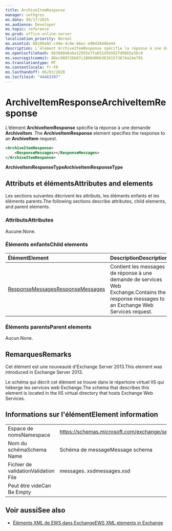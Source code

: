 ```yaml
---
title: ArchiveItemResponse
manager: sethgros
ms.date: 09/17/2015
ms.audience: Developer
ms.topic: reference
ms.prod: office-online-server
localization_priority: Normal
ms.assetid: 68109a92-c49e-4c0e-b6ec-e90d38d4be4d
description: L’élément ArchiveItemResponse spécifie la réponse à une demande ArchiveItem.
ms.openlocfilehash: 86360846a9a12955e7fa651d5b5027d90b5e56c0
ms.sourcegitcommit: 88ec988f2bb67c1866d06b361615f3674a24e795
ms.translationtype: MT
ms.contentlocale: fr-FR
ms.lasthandoff: 06/03/2020
ms.locfileid: "44463397"
---
```

# <a name="archiveitemresponse"></a><span data-ttu-id="cc9e9-103">ArchiveItemResponse</span><span class="sxs-lookup"><span data-stu-id="cc9e9-103">ArchiveItemResponse</span></span>

<span data-ttu-id="cc9e9-104">L’élément **ArchiveItemResponse** spécifie la réponse à une demande **ArchiveItem** .</span><span class="sxs-lookup"><span data-stu-id="cc9e9-104">The **ArchiveItemResponse** element specifies the response to an **ArchiveItem** request.</span></span> 
  
```XML
<ArchiveItemResponse>
    <ResponseMessages></ResponseMessages>
</ArchiveItemResponse>
```

 <span data-ttu-id="cc9e9-105">**ArchiveItemResponseType**</span><span class="sxs-lookup"><span data-stu-id="cc9e9-105">**ArchiveItemResponseType**</span></span>
## <a name="attributes-and-elements"></a><span data-ttu-id="cc9e9-106">Attributs et éléments</span><span class="sxs-lookup"><span data-stu-id="cc9e9-106">Attributes and elements</span></span>

<span data-ttu-id="cc9e9-107">Les sections suivantes décrivent les attributs, les éléments enfants et les éléments parents.</span><span class="sxs-lookup"><span data-stu-id="cc9e9-107">The following sections describe attributes, child elements, and parent elements.</span></span>
  
### <a name="attributes"></a><span data-ttu-id="cc9e9-108">Attributs</span><span class="sxs-lookup"><span data-stu-id="cc9e9-108">Attributes</span></span>

<span data-ttu-id="cc9e9-109">Aucune.</span><span class="sxs-lookup"><span data-stu-id="cc9e9-109">None.</span></span>
  
### <a name="child-elements"></a><span data-ttu-id="cc9e9-110">Éléments enfants</span><span class="sxs-lookup"><span data-stu-id="cc9e9-110">Child elements</span></span>

|<span data-ttu-id="cc9e9-111">**Élément**</span><span class="sxs-lookup"><span data-stu-id="cc9e9-111">**Element**</span></span>|<span data-ttu-id="cc9e9-112">**Description**</span><span class="sxs-lookup"><span data-stu-id="cc9e9-112">**Description**</span></span>|
|:-----|:-----|
|[<span data-ttu-id="cc9e9-113">ResponseMessages</span><span class="sxs-lookup"><span data-stu-id="cc9e9-113">ResponseMessages</span></span>](responsemessages.md) <br/> |<span data-ttu-id="cc9e9-114">Contient les messages de réponse à une demande de services Web Exchange.</span><span class="sxs-lookup"><span data-stu-id="cc9e9-114">Contains the response messages to an Exchange Web Services request.</span></span>  <br/> |
   
### <a name="parent-elements"></a><span data-ttu-id="cc9e9-115">Éléments parents</span><span class="sxs-lookup"><span data-stu-id="cc9e9-115">Parent elements</span></span>

<span data-ttu-id="cc9e9-116">Aucun.</span><span class="sxs-lookup"><span data-stu-id="cc9e9-116">None.</span></span>
  
## <a name="remarks"></a><span data-ttu-id="cc9e9-117">Remarques</span><span class="sxs-lookup"><span data-stu-id="cc9e9-117">Remarks</span></span>

<span data-ttu-id="cc9e9-118">Cet élément est une nouveauté d'Exchange Server 2013.</span><span class="sxs-lookup"><span data-stu-id="cc9e9-118">This element was introduced in Exchange Server 2013.</span></span>
  
<span data-ttu-id="cc9e9-119">Le schéma qui décrit cet élément se trouve dans le répertoire virtuel IIS qui héberge les services web Exchange.</span><span class="sxs-lookup"><span data-stu-id="cc9e9-119">The schema that describes this element is located in the IIS virtual directory that hosts Exchange Web Services.</span></span>
  
## <a name="element-information"></a><span data-ttu-id="cc9e9-120">Informations sur l'élément</span><span class="sxs-lookup"><span data-stu-id="cc9e9-120">Element information</span></span>

|||
|:-----|:-----|
|<span data-ttu-id="cc9e9-121">Espace de noms</span><span class="sxs-lookup"><span data-stu-id="cc9e9-121">Namespace</span></span>  <br/> |https://schemas.microsoft.com/exchange/services/2006/messages  <br/> |
|<span data-ttu-id="cc9e9-122">Nom du schéma</span><span class="sxs-lookup"><span data-stu-id="cc9e9-122">Schema Name</span></span>  <br/> |<span data-ttu-id="cc9e9-123">Schéma de message</span><span class="sxs-lookup"><span data-stu-id="cc9e9-123">Message schema</span></span>  <br/> |
|<span data-ttu-id="cc9e9-124">Fichier de validation</span><span class="sxs-lookup"><span data-stu-id="cc9e9-124">Validation File</span></span>  <br/> |<span data-ttu-id="cc9e9-125">messages. xsd</span><span class="sxs-lookup"><span data-stu-id="cc9e9-125">messages.xsd</span></span>  <br/> |
|<span data-ttu-id="cc9e9-126">Peut être vide</span><span class="sxs-lookup"><span data-stu-id="cc9e9-126">Can Be Empty</span></span>  <br/> ||
   
## <a name="see-also"></a><span data-ttu-id="cc9e9-127">Voir aussi</span><span class="sxs-lookup"><span data-stu-id="cc9e9-127">See also</span></span>

- [<span data-ttu-id="cc9e9-128">Éléments XML de EWS dans Exchange</span><span class="sxs-lookup"><span data-stu-id="cc9e9-128">EWS XML elements in Exchange</span></span>](ews-xml-elements-in-exchange.md)

